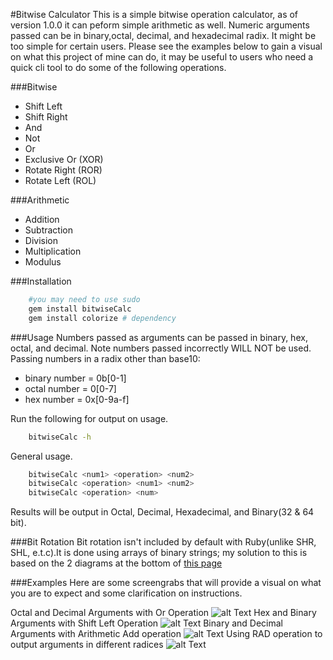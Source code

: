 #Bitwise Calculator 
This is a simple bitwise operation calculator, as of version 1.0.0 it can peform simple arithmetic as well. Numeric arguments passed can be in binary,octal, decimal, and hexadecimal radix. It might be too simple for certain users. Please see the examples below to gain a visual on what this project of mine can do, it may be useful to users who need a quick cli tool to do some of the following operations.

###Bitwise
* Shift Left
* Shift Right
* And 
* Not
* Or
* Exclusive Or (XOR)
* Rotate Right (ROR)
* Rotate Left (ROL)

###Arithmetic
* Addition 
* Subtraction
* Division
* Multiplication
* Modulus

###Installation
```bash
	#you may need to use sudo
	gem install bitwiseCalc
	gem install colorize # dependency
```
###Usage
Numbers passed as arguments can be passed in binary, hex, octal, and decimal.
Note numbers passed incorrectly WILL NOT be used.
Passing numbers in a radix other than base10:
* binary number = 0b[0-1]
* octal number  = 0[0-7]
* hex number    = 0x[0-9a-f]

Run the following for output on usage.
```bash
	bitwiseCalc -h
```
General usage.
```bash
	bitwiseCalc <num1> <operation> <num2> 
	bitwiseCalc <operation> <num1> <num2>
	bitwiseCalc <operation> <num>
```

Results will be output in Octal, Decimal, Hexadecimal, and Binary(32 & 64 bit).

###Bit Rotation
Bit rotation isn't included by default with Ruby(unlike SHR, SHL, e.t.c).It is done using arrays of binary strings; my solution to this is based on the 2 diagrams at the bottom of [this page](https://en.wikipedia.org/wiki/Circular_shift)

###Examples
Here are some screengrabs that will provide a visual on what you are to expect and some clarification on instructions.

Octal and Decimal Arguments with Or Operation
![alt Text](https://i.imgur.com/MxWzeR4.png "Octal and Decimal Arguments with the Or operation")
Hex and Binary Arguments with Shift Left Operation
![alt Text](https://i.imgur.com/zVQ6hoG.png "Hex and Binary Arguments with Shift Left Operation")
Binary and Decimal Arguments with Arithmetic Add operation
![alt Text](https://i.imgur.com/dk7vyVK.png "Binary and Decimal Arguments with Arithmetic Add operation")
Using RAD operation to output arguments in different radices
![alt Text](https://i.imgur.com/fyZQGES.png "Using RAD operation to output arguments in different radices")
